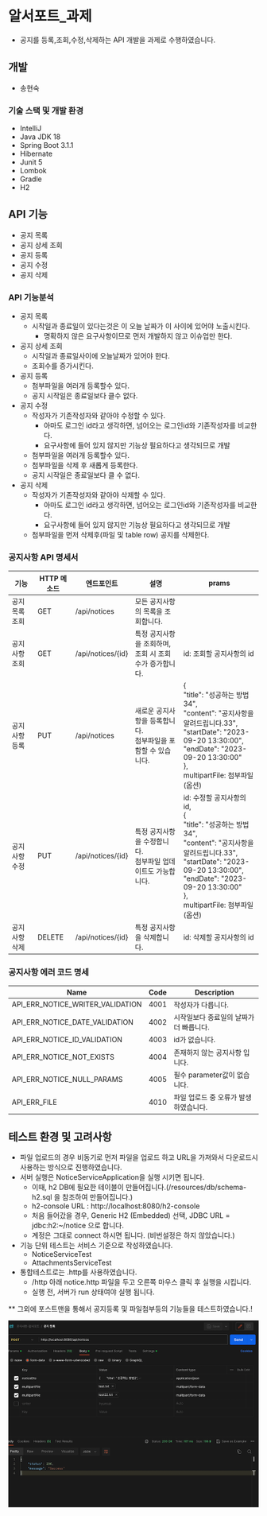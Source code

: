 # 알서포트_과제
- 공지를 등록,조회,수정,삭제하는 API 개발을 과제로 수행하였습니다. 

## 개발
- 송현숙
### 기술 스택 및 개발 환경
- IntelliJ
- Java JDK 18
- Spring Boot 3.1.1
- Hibernate
- Junit 5
- Lombok
- Gradle
- H2

## API 기능
- 공지 목록
- 공지 상세 조회
- 공지 등록
- 공지 수정
- 공지 삭제 

### API 기능분석
- 공지 목록
  - 시작일과 종료일이 있다는것은 이 오늘 날짜가 이 사이에 있어야 노출시킨다.
    - 명확하지 않은 요구사항이므로 먼저 개발하지 않고 이슈업만 한다.
- 공지 상세 조회
  - 시작일과 종료일사이에 오늘날짜가 있어야 한다.
  - 조회수를 증가시킨다.
- 공지 등록
  - 첨부파일을 여러개 등록할수 있다.
  - 공지 시작일은 종료일보다 클수 없다.
- 공지 수정
  - 작성자가 기존작성자와 같아야 수정할 수 있다.
    - 아마도 로그인 id라고 생각하면, 넘어오는 로그인id와 기존작성자를 비교한다. 
    - 요구사항에 들어 있지 않지만 기능상 필요하다고 생각되므로 개발
  - 첨부파일을 여러개 등록할수 있다.
  - 첨부파일을 삭제 후 새롭게 등록한다.
  - 공지 시작일은 종료일보다 클 수 없다.
- 공지 삭제
  - 작성자가 기존작성자와 같아야 삭제할 수 있다.
    - 아마도 로그인 id라고 생각하면, 넘어오는 로그인id와 기존작성자를 비교한다.
    - 요구사항에 들어 있지 않지만 기능상 필요하다고 생각되므로 개발
  - 첨부파일을 먼저 삭제후(파일 및 table row) 공지를 삭제한다.

### 공지사항 API 명세서

| 기능 | HTTP 메소드 | 엔드포인트 | 설명 | prams                                                                                                                                                                                                                         |
| --- | --- | --- | --- |-------------------------------------------------------------------------------------------------------------------------------------------------------------------------------------------------------------------------------| 
| 공지 목록 조회 | GET | /api/notices | 모든 공지사항의 목록을 조회합니다. |                                                                                                                                                                                                                               |
| 공지사항 조회 | GET | /api/notices/{id} | 특정 공지사항을 조회하며,<br/> 조회 시 조회수가 증가합니다. | id: 조회할 공지사항의 id                                                                                                                                                                                                              |
| 공지사항 등록 | PUT | /api/notices | 새로운 공지사항을 등록합니다. <br/> 첨부파일을 포함할 수 있습니다. | {<br/> "title": "성공하는 방법34",<br/>"content": "공지사항을 알려드립니다.33",<br/>"startDate": "2023-09-20 13:30:00",<br/>"endDate": "2023-09-20 13:30:00"<br/>},<br/>  multipartFile: 첨부파일 (옵션)                        |
| 공지사항 수정 | PUT | /api/notices/{id} | 특정 공지사항을 수정합니다. <br/> 첨부파일 업데이트도 가능합니다. | id: 수정할 공지사항의 id, <br/> {<br/> "title": "성공하는 방법34",<br/>"content": "공지사항을 알려드립니다.33",<br/>"startDate": "2023-09-20 13:30:00",<br/>"endDate": "2023-09-20 13:30:00"<br/>},<br/> multipartFile: 첨부파일 (옵션) |
| 공지사항 삭제 | DELETE | /api/notices/{id} | 특정 공지사항을 삭제합니다. | id: 삭제할 공지사항의 id                                                                                                                                                                                                              |

### 공지사항 에러 코드 명세
| Name                              | Code | Description                   |
|-----------------------------------|------|-------------------------------|
| API_ERR_NOTICE_WRITER_VALIDATION  | 4001 | 작성자가 다릅니다.                 |
| API_ERR_NOTICE_DATE_VALIDATION    | 4002 | 시작일보다 종료일의 날짜가 더 빠릅니다. |
| API_ERR_NOTICE_ID_VALIDATION      | 4003 | id가 없습니다.                   |
| API_ERR_NOTICE_NOT_EXISTS         | 4004 | 존재하지 않는 공지사항 입니다.        |
| API_ERR_NOTICE_NULL_PARAMS        | 4005 | 필수 parameter값이 없습니다.       |
| API_ERR_FILE                      | 4010 | 파일 업로드 중 오류가 발생하였습니다.   |


## 테스트 환경 및 고려사항
- 파일 업로드의 경우 비동기로 먼저 파일을 업로드 하고 URL을 가져와서 다운로드시 사용하는 방식으로 진행하였습니다.
- 서버 실행은 NoticeServiceApplication을 실행 시키면 됩니다.
  - 이때, h2 DB에 필요한 테이블이 만들어집니다.(/resources/db/schema-h2.sql 을 참조하여 만들어집니다.)
  - h2-console URL :  http://localhost:8080/h2-console 
  - 처음 들어갔을 경우, Generic H2 (Embedded) 선택, JDBC URL = jdbc:h2:~/notice 으로 합니다. 
  - 계정은 그대로 connect 하시면 됩니다. (비번설정은 하지 않았습니다.) 
- 기능 단위 테스트는 서비스 기준으로 작성하였습니다.
  - NoticeServiceTest
  - AttachmentsServiceTest 
- 통합테스트로는 .http를 사용하였습니다.
  - /http 아래 notice.http 파일을 두고 오른쪽 마우스 클릭 후 실행을 시킵니다. 
  - 실행 전, 서버가 run 상태여야 실행 됩니다.

** 그외에 포스트맨을 통해서 공지등록 및 파일첨부등의 기능들을 테스트하였습니다.!

![img_1.png](file%2Ftest%2Fimg_1.png)

